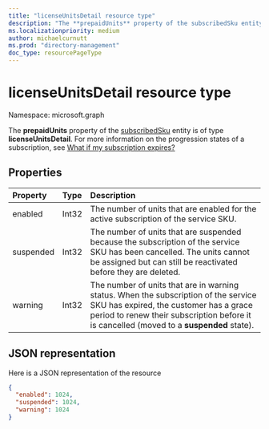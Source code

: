 ```yaml
---
title: "licenseUnitsDetail resource type"
description: "The **prepaidUnits** property of the subscribedSku entity is of type **licenseUnitsDetail**."
ms.localizationpriority: medium
author: michaelcurnutt
ms.prod: "directory-management"
doc_type: resourcePageType
---
```


# licenseUnitsDetail resource type

Namespace: microsoft.graph

The **prepaidUnits** property of the [subscribedSku](subscribedsku.md) entity is of type **licenseUnitsDetail**. For more information on the progression states of a subscription, see [What if my subscription expires?](/microsoft-365/commerce/subscriptions/what-if-my-subscription-expires?view=o365-worldwide&preserve-view=true)

## Properties
| Property	   | Type	|Description|
|:-------------|:-----|:----------|
|enabled|Int32| The number of units that are enabled for the active subscription of the service SKU.  |
|suspended|Int32| The number of units that are suspended because the subscription of the service SKU has been cancelled. The units cannot be assigned but can still be reactivated before they are deleted. |
|warning|Int32| The number of units that are in warning status. When the subscription of the service SKU has expired, the customer has a grace period to renew their subscription before it is cancelled (moved to a **suspended** state).  |

## JSON representation

Here is a JSON representation of the resource

<!-- {
  "blockType": "resource",
  "optionalProperties": [

  ],
  "@odata.type": "microsoft.graph.licenseUnitsDetail"
}-->

```json
{
  "enabled": 1024,
  "suspended": 1024,
  "warning": 1024
}

```

<!-- uuid: 8fcb5dbc-d5aa-4681-8e31-b001d5168d79
2015-10-25 14:57:30 UTC -->
<!-- {
  "type": "#page.annotation",
  "description": "licenseUnitsDetail resource",
  "keywords": "",
  "section": "documentation",
  "tocPath": ""
}-->

